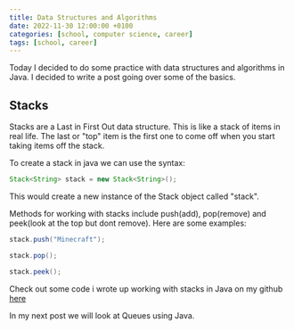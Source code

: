 ```yaml
---
title: Data Structures and Algorithms
date: 2022-11-30 12:00:00 +0100
categories: [school, computer science, career]
tags: [school, career]
---
```


Today I decided to do some practice with data structures and algorithms in Java.  I decided to write a post going over some of the basics.

## Stacks
Stacks are a Last in First Out data structure.  This is like a stack of items in real life.  The last or "top" item is the first one to come off when you start taking items off the stack.  

To create a stack in java we can use the syntax:

```java
Stack<String> stack = new Stack<String>();
```

This would create a new instance of the Stack object called "stack".

Methods for working with stacks include push(add), pop(remove) and peek(look at the top but dont remove).  Here are some examples:

```java
stack.push("Minecraft");
```

```java
stack.pop();
```

```java
stack.peek();
```

Check out some code i wrote up working with stacks in Java on my github [here](https://github.com/mgregoire254/Data-Structures-and-Algorithms-Practice)


In my next post we will look at Queues using Java.